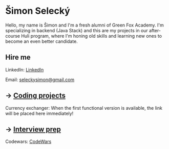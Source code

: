 # Šimon Selecký

Hello, my name is Šimon and I'm a fresh alumni of Green Fox Academy. I'm specializing in backend (Java Stack) and this are my projects in our after-course Huli program, where I'm honing old skills and learning new ones to become an even better candidate.

## Hire me
LinkedIn: [LinkedIn](https://www.linkedin.com/in/simon-selecky/)

Email: seleckysimon@gmail.com

## &rarr; [Coding projects](https://github.com/green-fox-academy/definitions/tree/master/project-phase/huli/coding-projects)
Currency exchanger: When the first functional version is available, the link will be placed here immediately!

## &rarr; [Interview prep](https://github.com/green-fox-academy/teaching-materials/tree/master/interview)

Codewars: [CodeWars](https://www.codewars.com/users/sS1mon)
